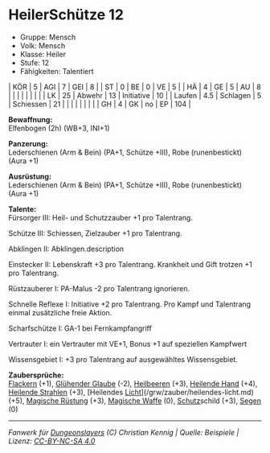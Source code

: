# HeilerSchütze 12  
- Gruppe: Mensch  
- Volk: Mensch  
- Klasse: Heiler  
- Stufe: 12  
- Fähigkeiten: Talentiert  


| KÖR    | 5   | AGI      | 7  | GEI        | 8   |
| ST     | 0   | BE       | 0  | VE         | 5   |
| HÄ     | 4   | GE       | 5  | AU         | 8   |
|        |     |          |    |            |     |
| LK     | 25  | Abwehr   | 13 | Initiative | 10  |
| Laufen | 4.5 | Schlagen | 5  | Schiessen  | 21  |
|        |     |          |    |            |     |
| GH     | 4   | GK       | no | EP         | 104 |


**Bewaffnung:**  
Elfenbogen (2h) (WB+3, INI+1)

**Panzerung:**  
Lederschienen (Arm & Bein) (PA+1, Schütze +III), Robe (runenbestickt) (Aura +1)

**Ausrüstung:**  
Lederschienen (Arm & Bein) (PA+1, Schütze +III), Robe (runenbestickt) (Aura +1)

**Talente:**  
Fürsorger III: Heil- und Schutzzauber +1 pro Talentrang.

Schütze III: Schiessen, Zielzauber +1 pro Talentrang.

Abklingen II: Abklingen.description

Einstecker II: Lebenskraft +3 pro Talentrang. Krankheit und Gift trotzen +1 pro Talentrang.

Rüstzauberer I: PA-Malus -2 pro Talentrang ignorieren.

Schnelle Reflexe I: Initiative +2 pro Talentrang. Pro Kampf und Talentrang einmal zusätzliche freie Aktion.

Scharfschütze I: GA-1 bei Fernkampfangriff

Vertrauter I: ein Vertrauter mit VE+1, Bonus +1 auf speziellen Kampfwert

Wissensgebiet I: +3 pro Talentrang auf ausgewähltes Wissensgebiet.


**Zaubersprüche:**  
[Flackern](/grw/zauber/flackern.md) (+1), [Glühender Glaube](/grw/zauber/gluehender-glaube.md) (-2), [Heilbeeren](/grw/zauber/heilbeeren.md) (+3), [Heilende Hand](/grw/zauber/heilende-hand.md) (+4), [Heilende Strahlen](/grw/zauber/heilende-strahlen.md) (+3), [Heilendes [Licht](/grw/zauber/licht.md)](/grw/zauber/heilendes-licht.md) (+5), [Magische Rüstung](/grw/zauber/magische-ruestung.md) (+3), [Magische Waffe](/grw/zauber/magische-waffe.md) (0), [Schutz](/fanwerk/zauber/schutz.md)schild (+3), [Segen](/grw/zauber/segen.md) (0)




___
*Fanwerk für [Dungeonslayers](https://www.dungeonslayers.net/) (C) Christian Kennig | Quelle: Beispiele | Lizenz: [CC-BY-NC-SA 4.0](https://creativecommons.org/licenses/by-nc-sa/4.0/deed.de)*